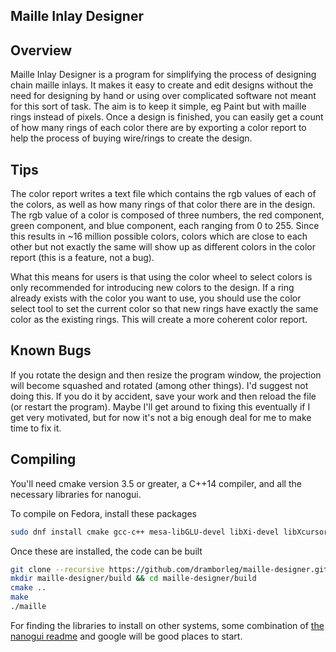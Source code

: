 Maille Inlay Designer
----

## Overview

Maille Inlay Designer is a program for simplifying the process of designing chain maille inlays. It makes it easy to create and edit designs without the need for designing by hand or using over complicated software not meant for this sort of task. The aim is to keep it simple, eg Paint but with maille rings instead of pixels. Once a design is finished, you can easily get a count of how many rings of each color there are by exporting a color report to help the process of buying wire/rings to create the design.

## Tips

The color report writes a text file which contains the rgb values of each of the colors, as well as how many rings of that color there are in the design. The rgb value of a color is composed of three numbers, the red component, green component, and blue component, each ranging from 0 to 255. Since this results in ~16 million possible colors, colors which are close to each other but not exactly the same will show up as different colors in the color report (this is a feature, not a bug).

What this means for users is that using the color wheel to select colors is only recommended for introducing new colors to the design. If a ring already exists with the color you want to use, you should use the color select tool to set the current color so that new rings have exactly the same color as the existing rings. This will create a more coherent color report.

## Known Bugs

If you rotate the design and then resize the program window, the projection will become squashed and rotated (among other things). I'd suggest not doing this. If you do it by accident, save your work and then reload the file (or restart the program). Maybe I'll get around to fixing this eventually if I get very motivated, but for now it's not a big enough deal for me to make time to fix it.

## Compiling

You'll need cmake version 3.5 or greater, a C++14 compiler, and all the necessary libraries for nanogui.

To compile on Fedora, install these packages

```bash
sudo dnf install cmake gcc-c++ mesa-libGLU-devel libXi-devel libXcursor-devel libXinerama-devel libXrandr-devel xorg-x11-server-devel
```

Once these are installed, the code can be built

```bash
git clone --recursive https://github.com/dramborleg/maille-designer.git
mkdir maille-designer/build && cd maille-designer/build
cmake ..
make
./maille
```

For finding the libraries to install on other systems, some combination of [the nanogui readme](https://github.com/wjakob/nanogui) and google will be good places to start.
